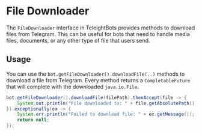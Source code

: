 # File Downloader

The `FileDownloader` interface in TeleightBots provides methods to download files from Telegram. This can be useful for bots that need to handle media files, documents, or any other type of file that users send.

## Usage
You can use the `bot.getFileDownloader().downloadFile(..)` methods to download a file from Telegram. Every method returns a `CompletableFuture` that will complete with the downloaded `java.io.File`.

```java
bot.getFileDownloader().downloadFile(filePath).thenAccept(file -> {
    System.out.println("File downloaded to: " + file.getAbsolutePath());
}).exceptionally(ex -> {
    System.err.println("Failed to download file: " + ex.getMessage());
    return null;
});
```
